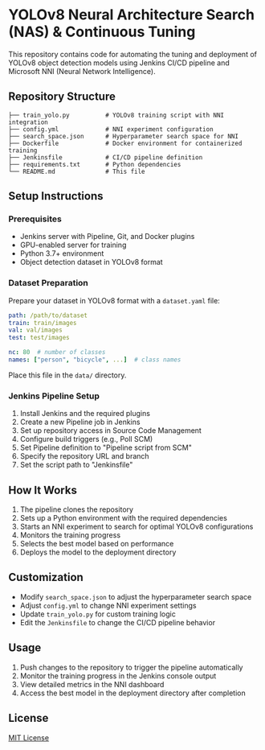 # YOLOv8 Neural Architecture Search (NAS) & Continuous Tuning

This repository contains code for automating the tuning and deployment of YOLOv8 object detection models using Jenkins CI/CD pipeline and Microsoft NNI (Neural Network Intelligence).

## Repository Structure

```
├── train_yolo.py          # YOLOv8 training script with NNI integration
├── config.yml             # NNI experiment configuration
├── search_space.json      # Hyperparameter search space for NNI
├── Dockerfile             # Docker environment for containerized training
├── Jenkinsfile            # CI/CD pipeline definition
├── requirements.txt       # Python dependencies
└── README.md              # This file
```

## Setup Instructions

### Prerequisites

- Jenkins server with Pipeline, Git, and Docker plugins
- GPU-enabled server for training
- Python 3.7+ environment
- Object detection dataset in YOLOv8 format

### Dataset Preparation

Prepare your dataset in YOLOv8 format with a `dataset.yaml` file:

```yaml
path: /path/to/dataset
train: train/images
val: val/images
test: test/images

nc: 80  # number of classes
names: ["person", "bicycle", ...]  # class names
```

Place this file in the `data/` directory.

### Jenkins Pipeline Setup

1. Install Jenkins and the required plugins
2. Create a new Pipeline job in Jenkins
3. Set up repository access in Source Code Management
4. Configure build triggers (e.g., Poll SCM)
5. Set Pipeline definition to "Pipeline script from SCM"
6. Specify the repository URL and branch
7. Set the script path to "Jenkinsfile"

## How It Works

1. The pipeline clones the repository
2. Sets up a Python environment with the required dependencies
3. Starts an NNI experiment to search for optimal YOLOv8 configurations
4. Monitors the training progress
5. Selects the best model based on performance
6. Deploys the model to the deployment directory

## Customization

- Modify `search_space.json` to adjust the hyperparameter search space
- Adjust `config.yml` to change NNI experiment settings
- Update `train_yolo.py` for custom training logic
- Edit the `Jenkinsfile` to change the CI/CD pipeline behavior

## Usage

1. Push changes to the repository to trigger the pipeline automatically
2. Monitor the training progress in the Jenkins console output
3. View detailed metrics in the NNI dashboard
4. Access the best model in the deployment directory after completion

## License

[MIT License](LICENSE)